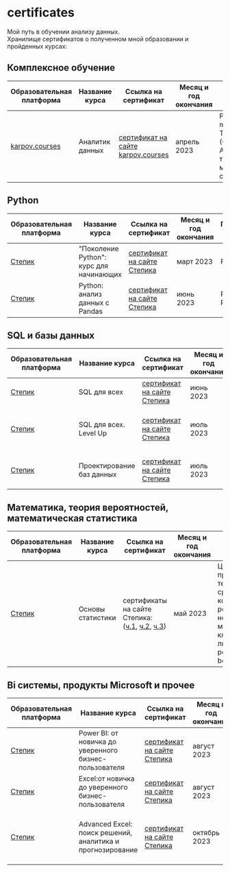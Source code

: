 # certificates
Мой путь в обучении анализу данных.<br>
Хранилище сертификатов о полученном мной образовании и пройденных курсах:<br>

## Комплексное обучение
| Образовательная платформа | Название курса | Ссылка на сертификат | Месяц и год окончания | Полученные навыки |
| -------- | -------- | -------- |  -------- |  -------- |
| [karpov.courses](https://karpov.courses/analytics) | Аналитик данных | [сертификат на сайте karpov.courses](https://lab.karpov.courses/certificate/52ebbe4a-9852-497d-953d-14dcb98f9d66/) |  апрель 2023 | Python (pandas, numpy, matplotlib, seaborn), Tableau/Redash, Git, SQL (ClickHouse/PostgreSQL), A/B тестирование, теория вероятностей, математическая статистика |

## Python
| Образовательная платформа | Название курса | Ссылка на сертификат | Месяц и год окончания | Полученные навыки |
| -------- | -------- | -------- |  -------- |  -------- |
| [Степик](https://stepik.org/course/58852/info) | "Поколение Python": курс для начинающих | [сертификат на сайте Степика](https://stepik.org/cert/1978688) |  март 2023 |  Python |
| [Степик](https://stepik.org/course/118593/info) | Python: анализ данных с Pandas  | [сертификат на сайте Степика](https://stepik.org/cert/2093533)  |  июнь 2023 | Python, Pandas |

## SQL и базы данных
| Образовательная платформа | Название курса | Ссылка на сертификат | Месяц и год окончания | Полученные навыки |
| -------- | -------- | -------- |  -------- |  -------- |
| [Степик](https://stepik.org/course/102883/info) | SQL для всех  | [сертификат на сайте Степика](https://stepik.org/cert/2109844)  |  июнь 2023 | MS SQL: JOINs, UNION, CASE |
| [Степик](https://stepik.org/course/122667/info) | SQL для всех. Level Up  | [сертификат на сайте Степика](https://stepik.org/cert/2118706)  |  июль 2023 | Создание таблиц, проектирование БД, оконные функции |
| [Степик](https://stepik.org/course/51675/info) | Проектирование баз данных  | [сертификат на сайте Степика](https://stepik.org/cert/2119082)  |  июль 2023 | Проектирование БД, нормализация, проектирование |

## Математика, теория вероятностей, математическая статистика
| Образовательная платформа | Название курса | Ссылка на сертификат | Месяц и год окончания | Полученные навыки |
| -------- | -------- | -------- |  -------- |  -------- |
| [Степик](https://stepik.org/course/76/info) | Основы статистики  | сертификаты на сайте Степика: ([ч.1](https://stepik.org/cert/2048070), [ч.2](https://stepik.org/cert/2059955), [ч.3](https://stepik.org/cert/2077631))  |  май 2023 | Центральная предельная теорема, cравнение средних, корреляция и регрессия, непараметрические методы, кластерный анализ, линейная регрессия, bootstrap |

## Bi системы, продукты Microsoft и прочее
| Образовательная платформа | Название курса | Ссылка на сертификат | Месяц и год окончания | Полученные навыки |
| -------- | -------- | -------- |  -------- |  -------- |
| [Степик](https://stepik.org/course/138385/info) | Power BI: от новичка до уверенного бизнес-пользователя  | [сертификат на сайте Степика](https://stepik.org/cert/2137117)  |  август 2023 | PowerBi: PowerQuery, DAX, меры, визуализация |
| [Степик](https://stepik.org/course/119119/info) | Excel:от новичка до уверенного бизнес-пользователя  | [сертификат на сайте Степика](https://stepik.org/cert/2161568)  |  август 2023 | Формулы, сводные таблицы, диаграммы |
| [Степик](https://stepik.org/course/146872/info) | Advanced Excel: поиск решений, аналитика и прогнозирование | [сертификат на сайте Степика](https://stepik.org/cert/2192045)  | октябрь 2023 | Подбор параметров, поиск решений, прогнозирование, поиск связей в данных |
